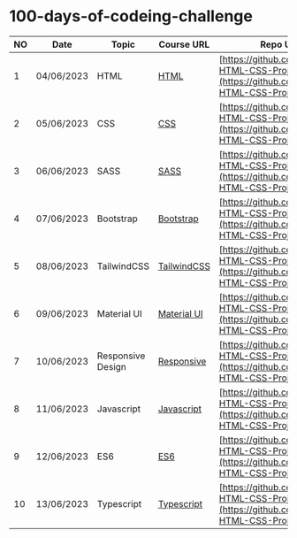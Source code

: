 # 100-days-of-codeing-challenge

NO | Date | Topic | Course URL | Repo URL
|---|---|---|---|---|
| 1 | 04/06/2023 | HTML | [HTML](https://www.youtube.com/watch?v=kUMe1FH4CHE)  | [https://github.com/a8hok/5-HTML-CSS-Projects](https://github.com/a8hok/5-HTML-CSS-Projects) |
| 2 | 05/06/2023 | CSS | [CSS](https://www.youtube.com/watch?v=n4R2E7O-Ngo&t=2s)  | [https://github.com/a8hok/5-HTML-CSS-Projects](https://github.com/a8hok/5-HTML-CSS-Projects) |
| 3 | 06/06/2023 | SASS | [SASS](https://www.youtube.com/watch?v=jfMHA8SqUL4)  | [https://github.com/a8hok/5-HTML-CSS-Projects](https://github.com/a8hok/5-HTML-CSS-Projects) |
| 4 | 07/06/2023 | Bootstrap | [Bootstrap](https://www.youtube.com/watch?v=-qfEOE4vtxE)  | [https://github.com/a8hok/5-HTML-CSS-Projects](https://github.com/a8hok/5-HTML-CSS-Projects) |
| 5 | 08/06/2023 | TailwindCSS | [TailwindCSS](https://www.youtube.com/watch?v=ft30zcMlFao&t=1927s)  | [https://github.com/a8hok/5-HTML-CSS-Projects](https://github.com/a8hok/5-HTML-CSS-Projects) |
| 6 | 09/06/2023 | Material UI | [Material UI](https://www.youtube.com/watch?v=o1chMISeTC0&pp=ygUZbWF0ZXJpYWwgdWkgZm9yIGJlZ2lubmVycw%3D%3D)  | [https://github.com/a8hok/5-HTML-CSS-Projects](https://github.com/a8hok/5-HTML-CSS-Projects) |
| 7 | 10/06/2023 | Responsive Design | [Responsive](https://www.youtube.com/watch?v=srvUrASNj0s&pp=ygUVcmVzcG9uc2l2ZSB3ZWIgZGVzaWdu)  | [https://github.com/a8hok/5-HTML-CSS-Projects](https://github.com/a8hok/5-HTML-CSS-Projects) |
| 8 | 11/06/2023 | Javascript | [Javascript](https://www.youtube.com/watch?v=SBmSRK3feww&t=15s&pp=ygUKamF2YXNjcmlwdA%3D%3D)  | [https://github.com/a8hok/5-HTML-CSS-Projects](https://github.com/a8hok/5-HTML-CSS-Projects) |
| 9 | 12/06/2023 | ES6 | [ES6](https://www.youtube.com/watch?v=1lFXj5h8IMA&pp=ygUeZXM2IGVzNyBlczggZXM5IGVzMTAgZmVhdHVyZXMg)  | [https://github.com/a8hok/5-HTML-CSS-Projects](https://github.com/a8hok/5-HTML-CSS-Projects) |
| 10 | 13/06/2023 | Typescript | [Typescript](https://www.youtube.com/watch?v=30LWjhZzg50&t=3022s&pp=ygUTdHlwZXNjcmlwdCB0dXRvcmlhbA%3D%3D)  | [https://github.com/a8hok/5-HTML-CSS-Projects](https://github.com/a8hok/5-HTML-CSS-Projects) |


